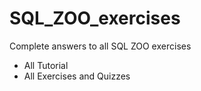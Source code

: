 # SQL_ZOO_exercises
Complete answers to all SQL ZOO exercises

- All Tutorial
- All Exercises and Quizzes